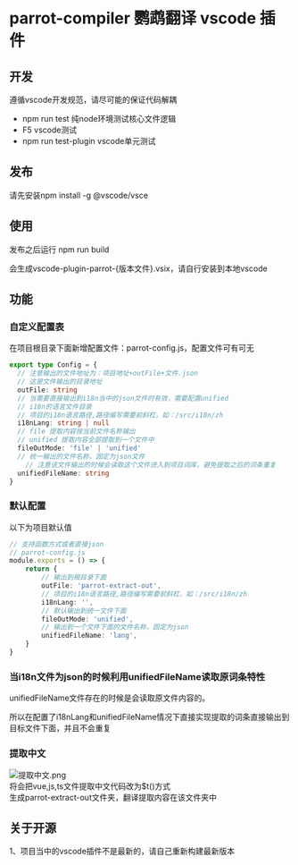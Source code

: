 # parrot-compiler 鹦鹉翻译 vscode 插件
## 开发
遵循vscode开发规范，请尽可能的保证代码解耦
- npm run test 纯node环境测试核心文件逻辑
- F5 vscode测试
- npm run test-plugin vscode单元测试
## 发布
请先安装npm install -g @vscode/vsce
## 使用
发布之后运行 npm run build

会生成vscode-plugin-parrot-{版本文件}.vsix，请自行安装到本地vscode
## 功能
### 自定义配置表
在项目根目录下面新增配置文件：parrot-config.js，配置文件可有可无
```typescript
export type Config = {
  // 注意输出的文件地址为：项目地址+outFile+文件.json
  // 这是文件输出的目录地址
  outFile: string
  // 当需要直接输出到i18n当中的json文件时有效，需要配置unified
  // i18n的语言文件目录
  // 项目的i18n语言路径,路径编写需要前斜杠，如：/src/i18n/zh
  i18nLang: string | null
  // file 提取内容按当前文件名称输出
  // unified 提取内容全部提取到一个文件中
  fileOutMode: 'file' | 'unified'
  // 统一输出的文件名称，固定为json文件
    // 注意该文件输出的时候会读取这个文件进入到项目词库，避免提取之后的词条重复
  unifiedFileName: string
}
```
### 默认配置
以下为项目默认值
```typescript
// 支持函数方式或者直接json
// parrot-config.js
module.exports = () => {
    return {
        // 输出到根目录下面
        outFile: 'parrot-extract-out',
        // 项目的i18n语言路径,路径编写需要前斜杠，如：/src/i18n/zh
        i18nLang: '',
        // 默认输出到统一文件下面
        fileOutMode: 'unified',
        // 输出到一个文件下面的文件名称，固定为json
        unifiedFileName: 'lang',
    }
}
```
### 当i18n文件为json的时候利用unifiedFileName读取原词条特性
unifiedFileName文件存在的时候是会读取原文件内容的。

所以在配置了i18nLang和unifiedFileName情况下直接实现提取的词条直接输出到目标文件下面，并且不会重复

### 提取中文
![提取中文.png](https://raw.githubusercontent.com/ht-sauce/vscode-plugin-parrot/main/docs/images/%E6%8F%90%E5%8F%96%E4%B8%AD%E6%96%87.png)  
将会把vue,js,ts文件提取中文代码改为$t()方式   
生成parrot-extract-out文件夹，翻译提取内容在该文件夹中  
## 关于开源
1、项目当中的vscode插件不是最新的，请自己重新构建最新版本
